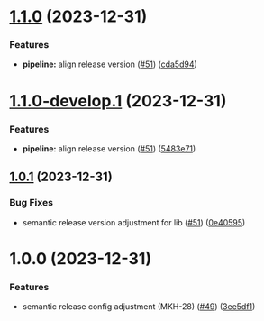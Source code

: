 # [1.1.0](https://github.com/dylannnn/ngx-multi-keywords-highlighter/compare/1.0.1...1.1.0) (2023-12-31)


### Features

* **pipeline:** align release version ([#51](https://github.com/dylannnn/ngx-multi-keywords-highlighter/issues/51)) ([cda5d94](https://github.com/dylannnn/ngx-multi-keywords-highlighter/commit/cda5d94561f7545dc46003bc3ca6a15412004976))

# [1.1.0-develop.1](https://github.com/dylannnn/ngx-multi-keywords-highlighter/compare/1.0.1...1.1.0-develop.1) (2023-12-31)


### Features

* **pipeline:** align release version ([#51](https://github.com/dylannnn/ngx-multi-keywords-highlighter/issues/51)) ([5483e71](https://github.com/dylannnn/ngx-multi-keywords-highlighter/commit/5483e718a74baef60ddbe96be7e58f80ccdb50f5))

## [1.0.1](https://github.com/dylannnn/ngx-multi-keywords-highlighter/compare/1.0.0...1.0.1) (2023-12-31)


### Bug Fixes

* semantic release version adjustment for lib ([#51](https://github.com/dylannnn/ngx-multi-keywords-highlighter/issues/51)) ([0e40595](https://github.com/dylannnn/ngx-multi-keywords-highlighter/commit/0e4059565ceb985a1bf35f313de673175f1656d8))

# 1.0.0 (2023-12-31)


### Features

* semantic release config adjustment (MKH-28) ([#49](https://github.com/dylannnn/ngx-multi-keywords-highlighter/issues/49)) ([3ee5df1](https://github.com/dylannnn/ngx-multi-keywords-highlighter/commit/3ee5df165075a44fce6efb57ae0092a6bfff42d9))
